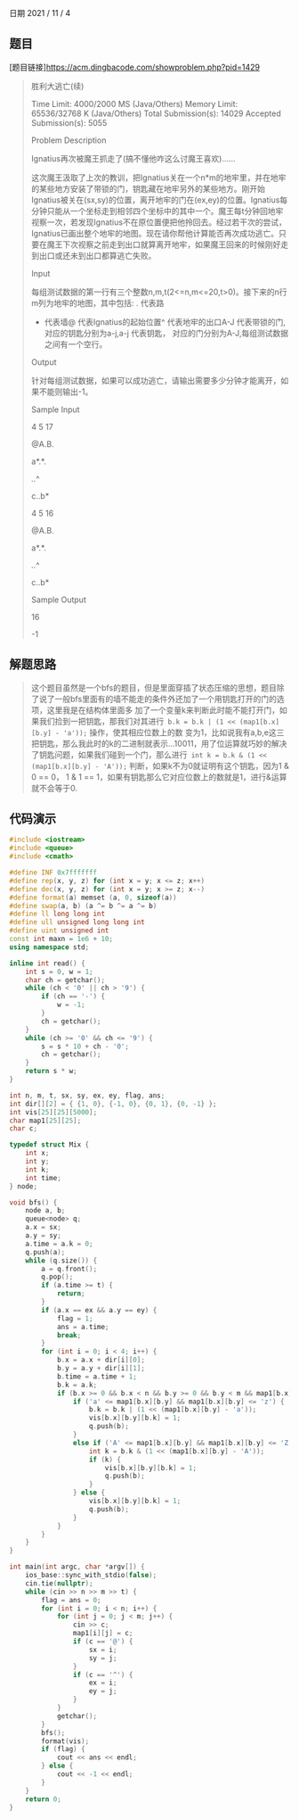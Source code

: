 日期 2021 / 11 / 4
## 题目
[题目链接]<https://acm.dingbacode.com/showproblem.php?pid=1429>

> 胜利大逃亡(续)
>
>Time Limit: 4000/2000 MS (Java/Others)    Memory Limit: 65536/32768 K (Java/Others)
Total Submission(s): 14029    Accepted Submission(s): 5055
>
>
>Problem Description
>
>Ignatius再次被魔王抓走了(搞不懂他咋这么讨魔王喜欢)……
>
>这次魔王汲取了上次的教训，把Ignatius关在一个n*m的地牢里，并在地牢的某些地方安装了带锁的门，钥匙藏在地牢另外的某些地方。刚开始Ignatius被关在(sx,sy)的位置，离开地牢的门在(ex,ey)的位置。Ignatius每分钟只能从一个坐标走到相邻四个坐标中的其中一个。魔王每t分钟回地牢视察一次，若发现Ignatius不在原位置便把他拎回去。经过若干次的尝试，Ignatius已画出整个地牢的地图。现在请你帮他计算能否再次成功逃亡。只要在魔王下次视察之前走到出口就算离开地牢，如果魔王回来的时候刚好走到出口或还未到出口都算逃亡失败。
> 
>
>Input
>
>每组测试数据的第一行有三个整数n,m,t(2<=n,m<=20,t>0)。接下来的n行m列为地牢的地图，其中包括: . 代表路
>* 代表墙@ 代表Ignatius的起始位置^ 代表地牢的出口A-J 代表带锁的门,对应的钥匙分别为a-j,a-j 代表钥匙，
>对应的门分别为A-J,每组测试数据之间有一个空行。
> 
>
> Output
> 
>针对每组测试数据，如果可以成功逃亡，请输出需要多少分钟才能离开，如果不能则输出-1。
> 
>
> Sample Input
> 
> 4 5 17
> 
> @A.B.
> 
> a*.*.
> 
> *..*^
> 
> c..b*
> 
> 
> 4 5 16
> 
> @A.B.
> 
> a*.*.
> 
> *..*^
> 
> c..b*
> 
>
>
> Sample Output
> 
> 16
> 
> -1

## 解题思路
> 这个题目虽然是一个bfs的题目，但是里面穿插了状态压缩的思想，题目除了说了一般bfs里面有的墙不能走的条件外还加了一个用钥匙打开的门的选项，这里我是在结构体里面多
> 加了一个变量k来判断此时能不能打开门，如果我们捡到一把钥匙，那我们对其进行``` b.k = b.k | (1 << (map1[b.x][b.y] - 'a'));``` 操作，使其相应位数上的数
> 变为1，比如说我有a,b,e这三把钥匙，那么我此时的k的二进制就表示...10011，用了位运算就巧妙的解决了钥匙问题，如果我们碰到一个门，那么进行``` int k = b.k & (1 << (map1[b.x][b.y] - 'A'));``` 判断，如果k不为0就证明有这个钥匙，因为1 & 0 == 0， 1 & 1 == 1，如果有钥匙那么它对应位数上的数就是1，进行&运算就不会等于0.

## 代码演示
```cpp
#include <iostream>
#include <queue>
#include <cmath>

#define INF 0x7fffffff
#define rep(x, y, z) for (int x = y; x <= z; x++)
#define dec(x, y, z) for (int x = y; x >= z; x--)
#define format(a) memset (a, 0, sizeof(a))
#define swap(a, b) (a ^= b ^= a ^= b)
#define ll long long int
#define ull unsigned long long int 
#define uint unsigned int
const int maxn = 1e6 + 10;
using namespace std;

inline int read() {
	int s = 0, w = 1;
	char ch = getchar();
	while (ch < '0' || ch > '9') {
		if (ch == '-') {
			w = -1;
		}
		ch = getchar();
	}
	while (ch >= '0' && ch <= '9') {
		s = s * 10 + ch - '0';
		ch = getchar();
	}
	return s * w;
}

int n, m, t, sx, sy, ex, ey, flag, ans;
int dir[][2] = { {1, 0}, {-1, 0}, {0, 1}, {0, -1} };
int vis[25][25][5000];
char map1[25][25];
char c;

typedef struct Mix {
	int x;
	int y;
	int k;
	int time;
} node;

void bfs() {
	node a, b;
	queue<node> q;
	a.x = sx;
	a.y = sy;
	a.time = a.k = 0;
	q.push(a);
	while (q.size()) {
		a = q.front();
		q.pop();
		if (a.time >= t) {
			return;
		}
		if (a.x == ex && a.y == ey) {
			flag = 1;
			ans = a.time;
			break;
		}
		for (int i = 0; i < 4; i++) {
			b.x = a.x + dir[i][0];
			b.y = a.y + dir[i][1];
			b.time = a.time + 1;
			b.k = a.k;
			if (b.x >= 0 && b.x < n && b.y >= 0 && b.y < m && map1[b.x][b.y] != '*' && !vis[b.x][b.y][b.k]) {
				if ('a' <= map1[b.x][b.y] && map1[b.x][b.y] <= 'z') {
					b.k = b.k | (1 << (map1[b.x][b.y] - 'a'));
					vis[b.x][b.y][b.k] = 1;
					q.push(b);
				}
				else if ('A' <= map1[b.x][b.y] && map1[b.x][b.y] <= 'Z') {
					int k = b.k & (1 << (map1[b.x][b.y] - 'A'));
					if (k) {
						vis[b.x][b.y][b.k] = 1;
						q.push(b);
					}
				} else {
					vis[b.x][b.y][b.k] = 1;
					q.push(b);
				}
			}
		}
	}
}

int main(int argc, char *argv[]) {
	ios_base::sync_with_stdio(false);
	cin.tie(nullptr);
	while (cin >> n >> m >> t) {
		flag = ans = 0;
		for (int i = 0; i < n; i++) {
			for (int j = 0; j < m; j++) {
				cin >> c;
				map1[i][j] = c;
				if (c == '@') {
					sx = i;
					sy = j;
				}
				if (c == '^') {
					ex = i;
					ey = j;
				}
			}
			getchar();
		}
		bfs();
		format(vis);
		if (flag) {
			cout << ans << endl;
		} else {
			cout << -1 << endl;
		}
	}
	return 0;
}
```

